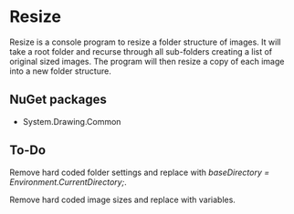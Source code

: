 # Resize

Resize is a console program to resize a folder structure of images. It will take a root folder and recurse through all sub-folders creating a list of original sized images. The program will then resize a copy of each image into a new folder structure.

## NuGet packages

* System.Drawing.Common

## To-Do

Remove hard coded folder settings and replace with *baseDirectory = Environment.CurrentDirectory;*.

Remove hard coded image sizes and replace with variables.

